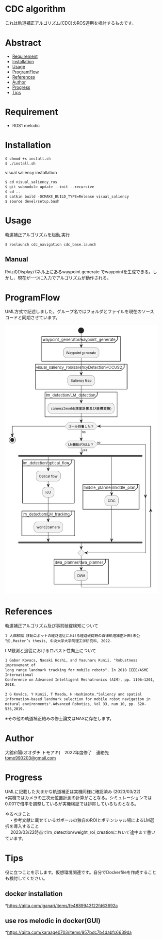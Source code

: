# CDC algorithm
これは軌道補正アルゴリズム(CDC)のROS適用を検討するものです。
# Abstract
- [Requirement](Requirement)
- [Installation](Installation)
- [Usage](Usage)
- [ProgramFlow](ProgramFlow)
- [References](References)
- [Author](Author)
- [Progress](Progress)
- [Tips](Tips)
# Requirement
* ROS1 melodic
# Installation

```
$ chmod +x install.sh
$ ./install.sh
```
visual saliency installation
```
$ cd visual_saliency_ros
$ git submodule update --init --recursive
$ cd ..
$ catkin build -DCMAKE_BUILD_TYPE=Release visual_saliency
$ source devel/setup.bash
```

# Usage
軌道補正アルゴリズムを起動,実行
```
$ roslaunch cdc_navigation cdc_base.launch
```
## Manual
 RvizのDisplayパネル上にあるwaypoint generate でwaypointを生成できる。しかし、現在が一つに入力でアルゴリズムが動作される。
# ProgramFlow
UML方式で記述しました。グループ名ではフォルダとファイルを現在のソースコードと同期させています。

![flow](out/active_flow/active_flow.png)

# References
軌道補正アルゴリズム及び事前破綻検知について

    1 大舘和陽 移動ロボットの経路追従における経路破綻時の自律軌道補正計画(未公刊),Master’s thesis, 中央大学大学院理工学研究科, 2022.

LM観測と追従におけるロバスト性向上について

    1 Gabor Kovacs, Naoaki Hoshi, and Yasuharu Kunii. "Robustness improvement of
    long range landmark tracking for mobile robots". In 2018 IEEE/ASME International
    Conference on Advanced Intelligent Mechatronics (AIM), pp. 1196–1201, 2018.

    2 G Kovács, Y Kunii, T Maeda, H Hashimoto."Saliency and spatial information-based landmark selection for mobile robot navigation in natural environments".Advanced Robotics, Vol 33, num 10, pp. 520-535,2019.

※その他の軌道補正絡みの修士論文はNASに存在します。

# Author
大舘和陽(オオダチ トモアキ)　2022年度修了　連絡先　tomo990203@gmail.com 

# Progress
UMLに記載した大まかな軌道補正は実機同様に確認済み (2023/03/22) \
 ※実機ではカメラの三次元位置計測の計算がことなる。シミュレーションでは0.001で倍率を調整しているが実機検証では排除しているものとなる。

やるべきこと\
　・参考文献に載せているガボールの独自のROIとポテンシャル場によるLM選択を導入すること \
　  2023/03/22時点でlm_detection/weight_roi_creationにおいて途中まで書いています。

# Tips
役に立つことを示します。仮想環境関連です。自分でDockerfileを作成することも検討してください。
## docker installation

*https://qiita.com/iganari/items/fe4889943f22fd63692a

## use ros melodic in docker(GUI)

*https://qiita.com/karaage0703/items/957bdc7b4dabfc6639da

